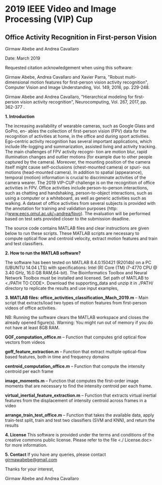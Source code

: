 # 2019 IEEE Video and Image Processing (VIP) Cup
## Office Activity Recognition in First-person Vision 

Girmaw Abebe and Andrea Cavallaro

Date: March  2019


Requested citation acknowledgement when using this software: 

Girmaw Abebe, Andrea Cavallaro and Xavier Parra, "Robust multi-dimensional motion features for first-person vision activity recognition", Computer Vision and Image Understanding, Vol. 149,  2016, pp. 229-248.

Girmaw Abebe and Andrea Cavallaro, "Hierarchical modeling for first-person vision activity recognition",    Neurocomputing, Vol. 267, 2017, pp. 362-377 . 


**1. Introduction**

The increasing availability of wearable cameras, such as Google Glass and GoPro, en-
ables the collection of first-person vision (FPV) data for the recognition of activities
at home, in the office and during sport activities. Ego-centric activity recognition
has several important applications, which include life-logging and summarization,
assisted living and activity tracking. The main challenges of FPV activity recogni-
tion are motion blur, rapid illumination changes and outlier motions (for example
due to other people captured by the camera). Moreover, the mounting position
of the camera itself might cause self-occlusions (chest-mounted camera) or spuri-
ous motions (head-mounted camera). In addition to spatial (appearance), temporal
(motion) information is crucial to discriminate activities of the camera wearer.
The 2019 VIP-CUP challenge is on the recognition of office activities in FPV. Office
activities include person-to-person interactions, such as chatting and handshaking,
person-to-object interactions, such as using a computer or a whiteboard, as well
as generic activities such as walking. A dataset of office activities from several
subjects is provided with the annotation for training and validation purposes (http:
//www.eecs.qmul.ac.uk/~andrea/fpvo). The evaluation will be performed based
on test sets provided closer to the submission deadline.


The source code contains MATLAB files  and clear instructions are given below to run these scripts. These MATLAB scripts are necessary to compute optical flow and centroid velocity, extract motion features and train and test classifiers. 

**2. How to run the MATLAB software?**

The software has been tested on MATLAB 8.4.0.150421 (R2014b) on a PC (UBUNTU 14.04 LTS) with specifications: Intel (R) Core (TM) i7-4770 CPU @ 3.40 GHz, 16.0 GB RAM,64-bit).  The Bioinformatics Toolbox and Neural Network Toolbox  must be installed and licensed. Set path of MATLAB to <./PATH TO CODE>.
Download the supporting_data and unzip it in ./PATH/ directory to replicate the results and use input examples,

**3. MATLAB files:**
**office_activities_classification_Mach_2019.m** –  Main script that extracts/load two types of motion features from first-person videos of office activities.

NB: Running the software clears the MATLAB workspace and closes the already opened figure(s). 
	     Warning: You might run out of memory if you do not have at least 8GB RAM.
	     
**GOF_computation_office.m** – Function that computes grid optical flow vectors from videos

**goff_feature_extraction.m** – Function that extract multiple optical-flow based features, both in time and frequency domains

**centroid_computation_office.m** – Function that compute the intensity centroid per each frame 

**image_moments.m** – Function that computes the first-order image moments that are necessary to find the intensity centroid per each frame. 

**virtual_inertial_feature_extraction.m** – Function that extracts virtual inertial features from the displacement of intensity centroid across frames in a video

**arrange_train_test_office.m** – Function that takes the available data, apply train-test split, train  and test two classifiers (SVM and KNN), and return the results



**4. License**
This software is provided under the terms and conditions of the creative commons public license. Please refer to the file 
<./ License.doc> for more information.

**5.  Contact**
If you have any queries, please contact girmawabebe@gmail.com


Thanks for your interest,


Girmaw Abebe and Andrea Cavallaro
